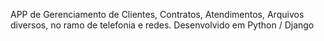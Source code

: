 APP de Gerenciamento de Clientes, Contratos, Atendimentos, Arquivos diversos, no ramo de telefonia e redes.
Desenvolvido em Python / Django
